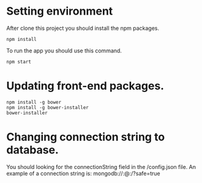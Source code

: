 # Setting environment
After clone this project you should install the npm packages.

    npm install

To run the app you should use this command.

    npm start

# Updating front-end packages.

    npm install -g bower
    npm install -g bower-installer
    bower-installer

# Changing connection string to database.
You should looking for the connectionString field in the /config.json file. An example of a connection string is: mongodb://<user>:<password>@<server>:<port>/<database>?safe=true